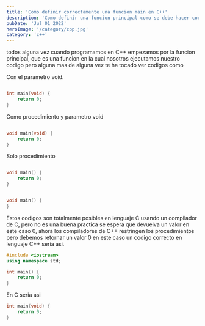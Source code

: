 ```yaml
---
title: 'Como definir correctamente una funcion main en C++'
description: 'Como definir una funcion principal como se debe hacer correctamente'
pubDate: 'Jul 01 2022'
heroImage: '/category/cpp.jpg'
category: 'c++'
---
```


todos alguna vez cuando programamos en C++ empezamos por la funcion principal, que es una funcion en la cual nosotros ejecutamos nuestro codigo pero alguna mas de alguna vez
te ha tocado ver codigos como


Con el parametro void.
```cpp

int main(void) {
    return 0;
}

```
Como procedimiento y parametro void
```cpp

void main(void) {
    return 0;
}

```
Solo procedimiento

```cpp

void main() {
    return 0;
}

```


```cpp

void main() {
}

```

Estos codigos son totalmente posibles en lenguaje C usando un compilador de C, pero no es una buena practica se espera que devuelva un valor en este caso 0, ahora los compiladores de C++ restringen
los procedimientos pero debemos retornar un valor 0 en este caso un codigo correcto en lenguaje C++ seria asi.
```cpp
#include <iostream>
using namespace std;

int main() {
    return 0;
}
```
En C seria asi
```cpp
int main(void) {
    return 0;
}
```